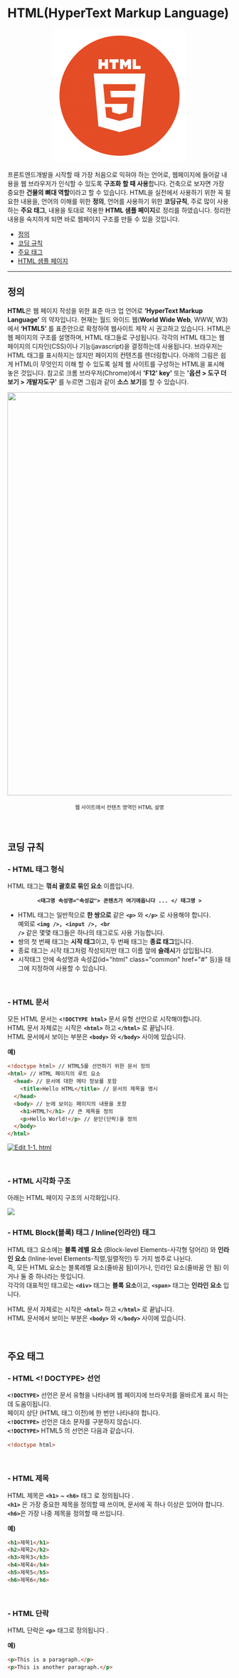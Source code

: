 # HTML(HyperText Markup Language)

<p align="center"><img src="https://github.com/limseongeun/frontend-knowhow/blob/main/basic/images/img_htm5_logol.png" alt=""></p>

프론트엔드개발을 시작할 때 가장 처음으로 익혀야 하는 언어로, 웹페이지에 들어갈 내용을 웹 브라우저가 인식할 수 있도록 **구조화 할 때 사용**합니다. 건축으로 보자면 가장 중요한 **건물의 뼈대 역할**이라고 할 수 있습니다. HTML을 실전에서 사용하기 위한 꼭 필요한 내용을, 언어의 이해를 위한 **정의**, 언어를 사용하기 위한 **코딩규칙**, 주로 많이 사용하는 **주요 태그**, 내용을 토대로 적용한 **HTML 샘플 페이지**로 정리를 하였습니다. 정리한 내용을 숙지하게 되면 바로 웹페이지 구조를 만들 수 있을 것입니다.

* <a href="#정의">정의</a>
* <a href="#코딩-규칙">코딩 규칙</a>
* <a href="#주요-태그">주요 태그</a>
* <a href="#HTML-샘플-페이지">HTML 샘플 페이지</a>

---

## 정의 <a id="정의"></a>

**HTML**은 웹 페이지 작성을 위한 표준 마크 업 언어로 **‘HyperText Markup Language’** 의 약자입니다. 현재는 월드 와이드 웹(**World Wide Web**, WWW, W3)에서 **‘HTML5’** 를 표준안으로 확정하여 웹사이트 제작 시 권고하고 있습니다. HTML은 웹 페이지의 구조를 설명하며, HTML 태그들로 구성됩니다. 각각의 HTML 태그는 웹 페이지의 디자인(CSS)이나 기능(javascript)을 결정하는데 사용됩니다. 브라우저는 HTML 태그를 표시하지는 않지만 페이지의 컨텐츠를 렌더링합니다. 아래의 그림은 쉽게 HTML이 무엇인지 이해 할 수 있도록 실제 웹 사이트를 구성하는 HTML을 표시해 놓은 것입니다. 참고로 크롬 브라우저(Chrome)에서 **'F12' key'** 또는 **'옵션 &gt; 도구 더보기 &gt; 개발자도구'** 를 누르면 그림과 같이 **소스 보기**를 할 수 있습니다.

<img src="https://user-images.githubusercontent.com/13953651/150928925-da9596de-8e0d-477c-9565-f56bb068a72e.png" alt="" class="wp-image-1608" width="1024" height="907"/>
<p align="center"><sup>웹 사이트에서 컨텐츠 영역인 HTML 설명</sup></p>

<br>

## 코딩 규칙 <a id="코딩-규칙"></a>

### -  HTML  태그 형식

HTML 태그는 **꺾쇠 괄호로 묶인 요소** 이름입니다.

<p align="center"><code><strong>&lt;태그명 속성명="속성값"&gt; 콘텐츠가 여기에옵니다 ... &lt;/ 태그명 ></strong></code></p>


* HTML 태그는 일반적으로 **한 쌍으로** 같은 <code><strong>&lt;p></strong></code> 와 <code><strong>&lt;/p></strong></code> 로 사용해야 합니다.<br>예외로 <code><strong>&lt;img />, &lt;input />, &lt;br /></code></strong> 같은 몇몇 태그들은 하나의 태그로도 사용 가능합니다.
* 쌍의 첫 번째 태그는 **시작 태그**이고, 두 번째 태그는 **종료 태그**입니다.
* 종료 태그는 시작 태그처럼 작성되지만 태그 이름 앞에 **슬래시**가 삽입됩니다.
* 시작태그 안에 속성명과 속성값(id="html" class="common" href="#" 등)을 태그에 지정하여 사용할 수 있습니다.

<br >

### - HTML 문서

모든 HTML 문서는 <code><strong>&lt;!DOCTYPE html></strong></code> 문서 유형 선언으로 시작해야합니다.   
HTML 문서 자체로는 시작은 <code><strong>&lt;html></strong></code> 하고 <code><strong>&lt;/html></strong></code> 로 끝납니다.   
HTML 문서에서 보이는 부분은 <code><strong>&lt;body></strong></code> 와 <code><strong>&lt;/body></strong></code> 사이에 있습니다.

**예)**
```html
<!doctype html> // HTML5를 선언하기 위한 문서 정의
<html> // HTML 페이지의 루트 요소
  <head> // 문서에 대한 메타 정보를 포함
    <title>Hello HTML</title> // 문서의 제목을 명시
  </head>
  <body> // 눈에 보이는 페이지의 내용을 포함
    <h1>HTML?</h1> // 큰 제목을 정의
    <p>Hello World!</p> // 문단(단락)을 정의
  </body>
</html>
```
<p><a href="https://codesandbox.io/s/1-1-html-forked-0jpvd" target="_blank" rel="noopener noreferrer"><img class="alignnone" src="https://codesandbox.io/static/img/play-codesandbox.svg" alt="Edit 1-1. html" width="201" height="42" /></a></p>

<br>

### -  HTML  시각화 구조


아래는 HTML 페이지 구조의 시각화입니다.

<img src="https://user-images.githubusercontent.com/13953651/150932438-b326d5e7-94dd-48c0-a105-3fbd1c4d56d6.png"/>

<br>

### - HTML Block(블록) 태그 / Inline(인라인) 태그

HTML 태그 요소에는 **블록 레벨 요소** (Block-level Elements-사각형 덩어리) 와 **인라인 요소** (Inline-level Elements-직렬,일렬적인) 두 가지 범주로 나뉜다.   
즉, 모든 HTML 요소는 블록레벨 요소(줄바꿈 됨)이거나, 인라인 요소(줄바꿈 안 됨)  이거나 둘 중 하나라는 뜻입니다.   
각각의 대표적인 태그로는  <code><strong>&lt;div></strong></code> 태그는 **블록 요소**이고,  <code><strong>&lt;span></strong></code> 태그는 **인라인 요소** 입니다.


HTML 문서 자체로는 시작은 <code><strong>&lt;html></strong></code> 하고 <code><strong>&lt;/html></strong></code> 로 끝납니다.   
HTML 문서에서 보이는 부분은 <code><strong>&lt;body></strong></code> 와 <code><strong>&lt;/body></strong></code> 사이에 있습니다.

<br>

## 주요 태그 <a id="주요-태그"></a>

###  - HTML &lt;! DOCTYPE> 선언

<code><strong>&lt;!DOCTYPE></strong></code> 선언은 문서 유형을 나타내며 웹 페이지에 브라우저를 올바르게 표시 하는 데 도움이됩니다.   
페이지 상단 (HTML 태그 이전)에 한 번만 나타내야 합니다.   
<code><strong>&lt;!DOCTYPE></strong></code> 선언은 대소 문자를 구분하지 않습니다.    
<code><strong>&lt;!DOCTYPE></strong></code> HTML5 의 선언은 다음과 같습니다.

```html
<!doctype html>
```
<br>

###  - HTML 제목

HTML 제목은  <code><strong>&lt;h1></strong></code> ~ <code><strong>&lt;h6></strong></code> 태그 로 정의됩니다 .   
<code><strong>&lt;h1></strong></code> 은 가장 중요한 제목을 정의할 때 쓰이며, 문서에 꼭 하나 이상은 있어야 합니다.   
<code><strong>&lt;h6></strong></code>은 가장 나중 제목을 정의할 때 쓰입니다.

**예)**
```html
<h1>제목1</h1>
<h2>제목2</h2>
<h3>제목3</h3>
<h4>제목4</h4>
<h5>제목5</h5>
<h6>제목6</h6>
```
<br>

###  - HTML 단락

HTML 단락은 <code><strong>&lt;p></strong></code> 태그로 정의됩니다 .

**예)**
```html
<p>This is a paragraph.</p>
<p>This is another paragraph.</p>
```

